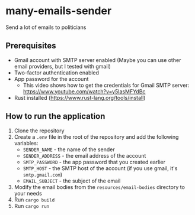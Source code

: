 # many-emails-sender

Send a lot of emails to politicians

## Prerequisites

- Gmail account with SMTP server enabled (Maybe you can use other email providers, but I tested with gmail)
- Two-factor authentication enabled
- App password for the account
  - This video shows how to get the credentials for Gmail SMTP server: https://www.youtube.com/watch?v=y5IasMFYdBc
- Rust installed (https://www.rust-lang.org/tools/install)

## How to run the application

1. Clone the repository
2. Create a `.env` file in the root of the repository and add the following variables:
   - `SENDER_NAME` - the name of the sender
   - `SENDER_ADDRESS` - the email address of the account
   - `SMTP_PASSWORD` - the app password that you created earlier
   - `SMTP_HOST` - the SMTP host of the account (if you use gmail, it's `smtp.gmail.com`)
   - `EMAIL_SUBJECT` - the subject of the email
3. Modify the email bodies from the `resources/email-bodies` directory to your needs
4. Run `cargo build`
5. Run `cargo run`
